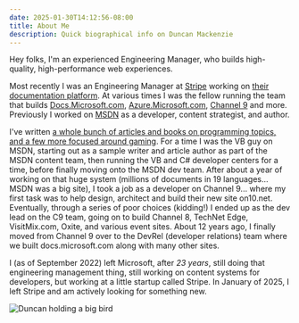 ```yaml
---
date: 2025-01-30T14:12:56-08:00
title: About Me
description: Quick biographical info on Duncan Mackenzie
---
```


Hey folks, I'm an experienced Engineering Manager, who builds high-quality, high-performance web experiences.

Most recently I was an Engineering Manager at [Stripe](https://stripe.com) working on [their documentation platform](https://docs.stripe.com/). At various times I was the fellow running the team that builds [Docs.Microsoft.com](https://docs.microsoft.com), [Azure.Microsoft.com](https://azure.microsoft.com), [Channel  9](https://channel9.msdn.com) and more. Previously I worked on [MSDN](https://en.wikipedia.org/wiki/Microsoft_Developer_Network) as a developer, content strategist, and author.

I've written [a whole bunch of articles and books on programming topics, and a few more focused around gaming](/publications/). For a time I was the VB guy on MSDN, starting out as a sample writer and article author as part of the MSDN content team, then running the VB and C# developer centers for a time, before finally moving onto the MSDN dev team. After about a year of working on that huge system (millions of documents in 19 languages... MSDN was a big site), I took a job as a developer on Channel 9... where my first task was to help design, architect and build their new site on10.net. Eventually, through a series of poor choices (kidding!) I ended up as the dev lead on the C9 team, going on to build Channel 8, TechNet Edge, VisitMix.com, Oxite, and various event sites. About 12 years ago, I finally moved from Channel 9 over to the DevRel (developer relations) team where we built docs.microsoft.com along with many other sites.

I (as of September 2022) left Microsoft, after *23 years*, still doing that engineering management thing, still working on content systems for developers, but working at a little startup called Stripe. In January of 2025, I left Stripe and am actively looking for something new.

![Duncan holding a big bird](/images/yes-that-is-a-big-bird.jpg)
